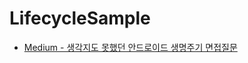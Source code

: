 # LifecycleSample

* [Medium - 생각지도 못했던 안드로이드 생명주기 면접질문](https://perelandrax.medium.com/%EC%83%9D%EA%B0%81%EC%A7%80%EB%8F%84-%EB%AA%BB%ED%96%88%EB%8D%98-%EC%95%88%EB%93%9C%EB%A1%9C%EC%9D%B4%EB%93%9C-%EC%83%9D%EB%AA%85%EC%A3%BC%EA%B8%B0-%EB%A9%B4%EC%A0%91%EC%A7%88%EB%AC%B8-a34b19895d83)
